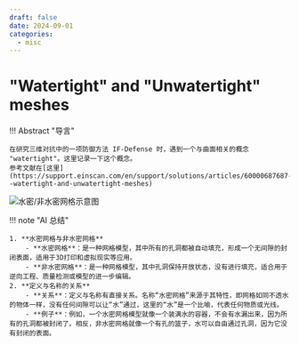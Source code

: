 ```yaml
---
draft: false
date: 2024-09-01
categories:
  - misc
---
```


# "Watertight" and "Unwatertight" meshes

!!! Abstract "导言"

    在研究三维对抗中的一项防御方法 IF-Defense 时，遇到一个与曲面相关的概念 "watertight"。这里记录一下这个概念。
    参考文献在[这里](https://support.einscan.com/en/support/solutions/articles/60000687687--watertight-and-unwatertight-meshes)

<!-- more -->

![水密/非水密网格示意图](./images/水密网格示意图.png)

!!! note "AI 总结"

    1. **水密网格与非水密网格**
        - **水密网格**：是一种网格模型，其中所有的孔洞都被自动填充，形成一个无间隙的封闭表面，适用于3D打印和虚拟现实等应用。
        - **非水密网格**：是一种网格模型，其中孔洞保持开放状态，没有进行填充，适合用于逆向工程、质量检测或模型的进一步编辑。
    2. **定义与名称的关系**
        - **关系**：定义与名称有直接关系。名称“水密网格”来源于其特性，即网格如同不透水的物体一样，没有任何间隙可以让“水”通过，这里的“水”是一个比喻，代表任何物质或光线。
        - **例子**：例如，一个水密网格模型就像一个装满水的容器，不会有水漏出来，因为所有的孔洞都被封闭了。相反，非水密网格就像一个有孔的篮子，水可以自由通过孔洞，因为它没有封闭的表面。
